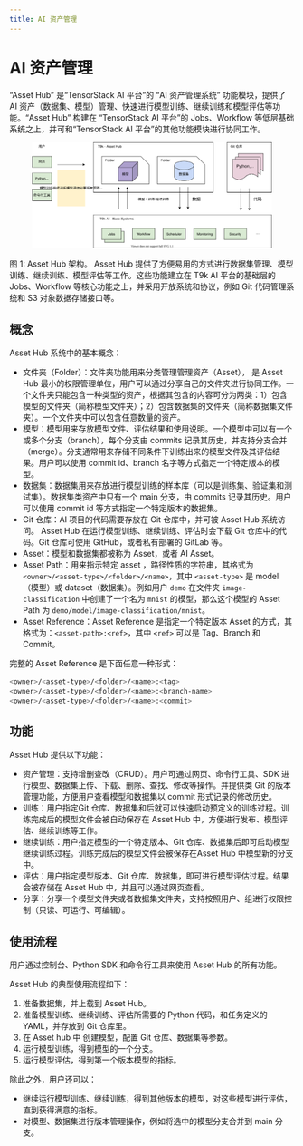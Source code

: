```yaml
---
title: AI 资产管理
---
```


# AI 资产管理

“Asset Hub” 是“TensorStack AI 平台”的 “AI 资产管理系统” 功能模块，提供了 AI 资产（数据集、模型）管理、快速进行模型训练、继续训练和模型评估等功能。“Asset Hub” 构建在 “TensorStack AI 平台”的 Jobs、Workflow 等低层基础系统之上，并可和“TensorStack AI 平台”的其他功能模块进行协同工作。

<figure>
  <img alt="architecture" src="../../assets/module/asset/architecture.drawio.svg" width="650" />
</figure>

图 1: Asset Hub 架构。 Asset Hub 提供了方便易用的方式进行数据集管理、模型训练、继续训练、模型评估等工作。这些功能建立在 T9k AI 平台的基础层的 Jobs、Workflow 等核心功能之上，并采用开放系统和协议，例如 Git 代码管理系统和 S3 对象数据存储接口等。

## 概念

Asset Hub 系统中的基本概念：

* 文件夹（Folder）：文件夹功能用来分类管理管理资产（Asset）， 是 Asset Hub 最小的权限管理单位，用户可以通过分享自己的文件夹进行协同工作。一个文件夹只能包含一种类型的资产，根据其包含的内容可分为两类：1）包含模型的文件夹（简称模型文件夹）；2）包含数据集的文件夹（简称数据集文件夹）。一个文件夹中可以包含任意数量的资产。
* 模型：模型用来存放模型文件、评估结果和使用说明。一个模型中可以有一个或多个分支（branch），每个分支由 commits 记录其历史，并支持分支合并（merge）。分支通常用来存储不同条件下训练出来的模型文件及其评估结果。用户可以使用 commit id、branch 名字等方式指定一个特定版本的模型。
* 数据集：数据集用来存放进行模型训练的样本库（可以是训练集、验证集和测试集）。数据集类资产中只有一个 main 分支，由 commits 记录其历史。用户可以使用 commit id 等方式指定一个特定版本的数据集。
* Git 仓库：AI 项目的代码需要存放在 Git 仓库中，并可被 Asset Hub 系统访问。 Asset Hub 在运行模型训练、继续训练、评估时会下载 Git 仓库中的代码。Git 仓库可使用 GitHub，或者私有部署的 GitLab 等。
* Asset：模型和数据集都被称为 Asset，或者 AI Asset。
* Asset Path：用来指示特定 asset ，路径性质的字符串，其格式为 `<owner>/<asset-type>/<folder>/<name>`，其中 `<asset-type>` 是 model（模型）或 dataset（数据集）。例如用户 `demo` 在文件夹 `image-classification` 中创建了一个名为 `mnist` 的模型，那么这个模型的 Asset Path 为 `demo/model/image-classification/mnist`。
* Asset Reference：Asset Reference 是指定一个特定版本 Asset 的方式，其格式为：`<asset-path>:<ref>`，其中 `<ref>` 可以是 Tag、Branch 和 Commit。

完整的 Asset Reference 是下面任意一种形式：
``` bash
<owner>/<asset-type>/<folder>/<name>:<tag>
<owner>/<asset-type>/<folder>/<name>:<branch-name>
<owner>/<asset-type>/<folder>/<name>:<commit>
```

## 功能

Asset Hub 提供以下功能：

* 资产管理：支持增删查改（CRUD）。用户可通过网页、命令行工具、SDK 进行模型、数据集上传、下载、删除、查找、修改等操作。并提供类 Git 的版本管理功能，方便用户查看模型和数据集以 commit 形式记录的修改历史。
* 训练：用户指定Git 仓库、数据集和后就可以快速启动预定义的训练过程。训练完成后的模型文件会被自动保存在 Asset Hub 中，方便进行发布、模型评估、继续训练等工作。
* 继续训练：用户指定模型的一个特定版本、Git 仓库、数据集后即可启动模型继续训练过程。训练完成后的模型文件会被保存在Asset Hub 中模型新的分支中。
* 评估：用户指定模型版本、Git 仓库、数据集，即可进行模型评估过程。结果会被存储在 Asset Hub 中，并且可以通过网页查看。
* 分享：分享一个模型文件夹或者数据集文件夹，支持按照用户、组进行权限控制（只读、可运行、可编辑）。
## 使用流程

用户通过控制台、Python SDK 和命令行工具来使用 Asset Hub 的所有功能。

Asset Hub 的典型使用流程如下：

1. 准备数据集，并上载到 Asset Hub。
2. 准备模型训练、继续训练、评估所需要的 Python 代码，和任务定义的 YAML，并存放到 Git 仓库里。
3. 在 Asset hub 中 创建模型，配置 Git 仓库、数据集等参数。
4. 运行模型训练，得到模型的一个分支。
5. 运行模型评估，得到第一个版本模型的指标。

除此之外，用户还可以：

* 继续运行模型训练、继续训练，得到其他版本的模型，对这些模型进行评估，直到获得满意的指标。
* 对模型、数据集进行版本管理操作，例如将选中的模型分支合并到 main 分支。
